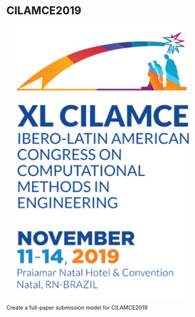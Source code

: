 # CILAMCE2019

<p align="center">
  <img src="Images/lg_cilamce2019.png" width="450"/>
</p>


Create a full-paper submission model for CILAMCE2019
